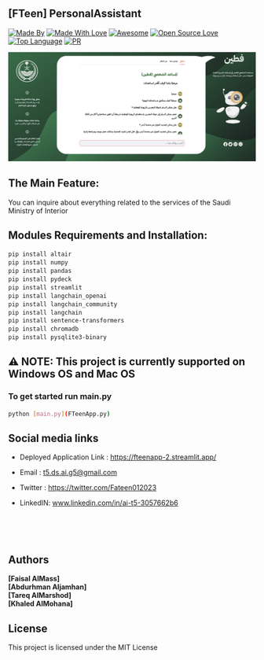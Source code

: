 ## [FTeen] PersonalAssistant  

[![Made By](https://img.shields.io/badge/Made%20by-FTeen-blue.svg)](https://github.com/roshan9419) [![Made With Love](https://img.shields.io/badge/Made%20With-Love-orange.svg)](https://github.com/roshan9419) [![Awesome](https://cdn.rawgit.com/sindresorhus/awesome/d7305f38d29fed78fa85652e3a63e154dd8e8829/media/badge.svg)](https://github.com/roshan9419) [![Open Source Love](https://badges.frapsoft.com/os/v2/open-source.svg?v=103)](https://github.com/roshan9419) [![Top Language](https://img.shields.io/github/languages/top/roshan9419/PersonalAssistantChatbot.svg?style=flat&color=informational)](https://github.com/roshan9419) [![PR](https://img.shields.io/badge/PRs-welcome-brightgreen.svg?style=flat)](https://github.com/roshan9419)
<br>



![alt text](https://github.com/FTeen-PA/fteenapp/blob/main/img/FTeen.jpg)


## The Main Feature:  
You can inquire about everything related to the services of the Saudi Ministry of Interior
 

## Modules Requirements and Installation:  
```sh
pip install altair
pip install numpy
pip install pandas
pip install pydeck
pip install streamlit
pip install langchain_openai
pip install langchain_community
pip install langchain
pip install sentence-transformers
pip install chromadb
pip install pysqlite3-binary 
```
## ⚠ NOTE: This project is currently supported on Windows OS and Mac OS


### To get started run main.py  
```sh
python [main.py](FTeenApp.py)
```

## Social media links
- Deployed Application Link :
https://fteenapp-2.streamlit.app/

- Email : t5.ds.ai.g5@gmail.com

- Twitter : 
https://twitter.com/Fateen012023

- LinkedIN:
www.linkedin.com/in/ai-t5-3057662b6



  <br><br><br>

## Authors

 **[Faisal AlMass]**
 <br>
 **[Abdurhman Aljamhan]**
 <br> 
**[Tareq AlMarshod]**
<br>
**[Khaled AlMohana]**


## License

This project is licensed under the MIT License

